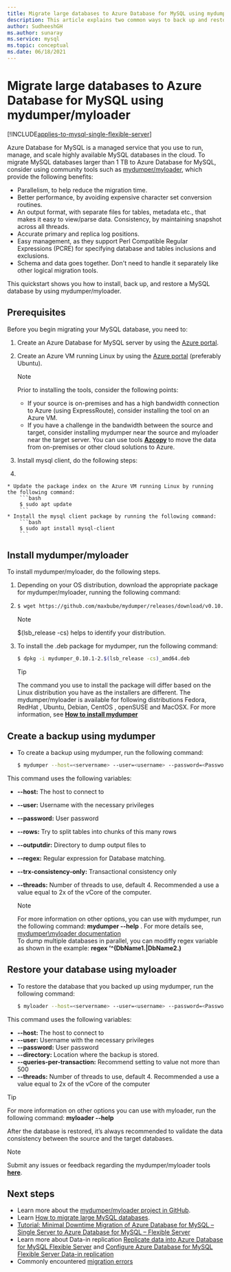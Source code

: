 ```yaml
---
title: Migrate large databases to Azure Database for MySQL using mydumper/myloader
description: This article explains two common ways to back up and restore databases in your Azure Database for MySQL, using tool mydumper/myloader
author: SudheeshGH
ms.author: sunaray
ms.service: mysql
ms.topic: conceptual
ms.date: 06/18/2021
---
```


# Migrate large databases to Azure Database for MySQL using mydumper/myloader

[!INCLUDE[applies-to-mysql-single-flexible-server](includes/applies-to-mysql-single-flexible-server.md)]

Azure Database for MySQL is a managed service that you use to run, manage, and scale highly available MySQL databases in the cloud. To migrate MySQL databases larger than 1 TB to Azure Database for MySQL, consider using community tools such as [mydumper/myloader](https://centminmod.com/mydumper.html), which provide the following benefits:

* Parallelism, to help reduce the migration time.
* Better performance, by avoiding expensive character set conversion routines.
* An output format, with separate files for tables, metadata etc., that makes it easy to view/parse data. Consistency, by maintaining snapshot across all threads.
* Accurate primary and replica log positions.
* Easy management, as they support Perl Compatible Regular Expressions (PCRE) for specifying database and tables inclusions and exclusions.
* Schema and data goes together. Don't need to handle it separately like other logical migration tools.

This quickstart shows you how to install, back up, and restore a MySQL database by using mydumper/myloader.

## Prerequisites

Before you begin migrating your MySQL database, you need to:

1. Create an Azure Database for MySQL server by using the [Azure portal](./flexible-server/quickstart-create-server-portal.md).

2. Create an Azure VM running Linux by using the [Azure portal](../virtual-machines/linux/quick-create-portal.md) (preferably Ubuntu).
    > [!Note]
    > Prior to installing the tools, consider the following points:
    >
    > * If your source is on-premises and has a high bandwidth connection to Azure (using ExpressRoute), consider installing the tool on an Azure VM.<br> 
    > * If you have a challenge in the bandwidth between the source and target, consider installing mydumper near the source and myloader near the target server. You can use tools **[Azcopy](../storage/common/storage-use-azcopy-v10.md)** to move the data from on-premises or other cloud solutions to Azure.

3. Install mysql client, do the following steps:

4. 

    * Update the package index on the Azure VM running Linux by running the following command:
        ```bash
        $ sudo apt update
        ```
    * Install the mysql client package by running the following command:
        ```bash
        $ sudo apt install mysql-client
        ```

## Install mydumper/myloader

To install mydumper/myloader, do the following steps.

1. Depending on your OS distribution, download the appropriate package for mydumper/myloader, running the following command:
2. 
    ```bash
    $ wget https://github.com/maxbube/mydumper/releases/download/v0.10.1/mydumper_0.10.1-2.$(lsb_release -cs)_amd64.deb
    ```

    > [!Note]
    > $(lsb_release -cs) helps to identify your distribution.

3. To install the .deb package for mydumper, run the following command:

    ```bash
    $ dpkg -i mydumper_0.10.1-2.$(lsb_release -cs)_amd64.deb
    ```

    > [!Tip]
    > The command you use to install the package will differ based on the Linux distribution you have as the installers are different. The mydumper/myloader is available for following distributions Fedora, RedHat , Ubuntu, Debian, CentOS , openSUSE and MacOSX. For more information, see **[How to install mydumper](https://github.com/maxbube/mydumper#how-to-install-mydumpermyloader)**

## Create a backup using mydumper

* To create a backup using mydumper, run the following command:

    ```bash
    $ mydumper --host=<servername> --user=<username> --password=<Password> --outputdir=./backup --rows=100000 --compress --build-empty-files --threads=16 --compress-protocol --trx-consistency-only --ssl  --regex '^(<Db_name>\.)' -L mydumper-logs.txt
    ```

This command uses the following variables:

* **--host:** The host to connect to
* **--user:** Username with the necessary privileges 
* **--password:** User password
* **--rows:** Try to split tables into chunks of this many rows
* **--outputdir:** Directory to dump output files to
* **--regex:** Regular expression for Database matching.
* **--trx-consistency-only:** Transactional consistency only
* **--threads:** Number of threads to use, default 4. Recommended a use a value equal to 2x of the vCore of the computer.

    >[!Note] 
    >For more information on other options, you can use with mydumper, run the following command:
    **mydumper --help** . For more details see, [mydumper\myloader documentation](https://centminmod.com/mydumper.html)<br>
    >To dump multiple databases in parallel, you can modiffy regex variable as shown in the example:  **regex ’^(DbName1\.|DbName2\.)**

## Restore your database using myloader

* To restore the database that you backed up using mydumper, run the following command:

    ```bash
    $ myloader --host=<servername> --user=<username> --password=<Password> --directory=./backup --queries-per-transaction=500 --threads=16 --compress-protocol --ssl --verbose=3 -e 2>myloader-logs.txt
    ```

This command uses the following variables:

* **--host:** The host to connect to
* **--user:** Username with the necessary privileges 
* **--password:** User password
* **--directory:** Location where the backup is stored. 
* **--queries-per-transaction:** Recommend setting to value not more than 500
* **--threads:** Number of threads to use, default 4. Recommended a use a value equal to 2x of the vCore of the computer

> [!Tip]
> For more information on other options you can use with myloader, run the following command:
**myloader --help**

After the database is restored, it’s always recommended to validate the data consistency between the source and the target databases.

> [!Note]
> Submit any issues or feedback regarding the mydumper/myloader tools **[here](https://github.com/maxbube/mydumper/issues)**.

## Next steps

* Learn more about the [mydumper/myloader project in GitHub](https://github.com/maxbube/mydumper).
* Learn [How to migrate large MySQL databases](https://techcommunity.microsoft.com/t5/azure-database-for-mysql/best-practices-for-migrating-large-databases-to-azure-database/ba-p/1362699).
* [Tutorial: Minimal Downtime Migration of Azure Database for MySQL – Single Server to Azure Database for MySQL – Flexible Server](howto-migrate-single-flexible-minimum-downtime.md)
* Learn more about Data-in replication  [Replicate data into Azure Database for MySQL Flexible Server](flexible-server/concepts-data-in-replication.md) and [Configure Azure Database for MySQL Flexible Server Data-in replication](./flexible-server/how-to-data-in-replication.md)
* Commonly encountered [migration errors](./howto-troubleshoot-common-errors.md)